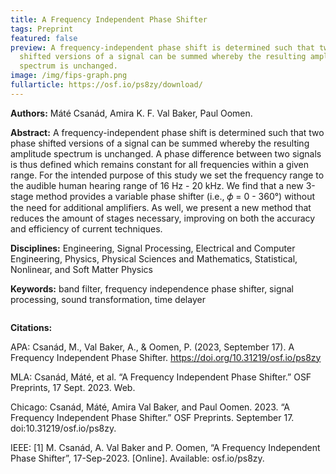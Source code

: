 ```yaml
---
title: A Frequency Independent Phase Shifter
tags: Preprint
featured: false
preview: A frequency-independent phase shift is determined such that two phase
  shifted versions of a signal can be summed whereby the resulting amplitude
  spectrum is unchanged.
image: /img/fips-graph.png
fullarticle: https://osf.io/ps8zy/download/
---
```

**Authors:** Máté Csanád, Amira K. F. Val Baker, Paul Oomen.

**Abstract:** A frequency-independent phase shift is determined such that two phase shifted versions of a signal can be summed whereby the resulting amplitude spectrum is unchanged. A phase difference between two signals is thus defined which remains constant for all frequencies within a given range. For the intended purpose of this study we set the frequency range to the audible human hearing range of 16 Hz - 20 kHz. We find that a new 3-stage method provides a variable phase shifter (i.e., 𝜙 = 0 - 360°) without the need for additional amplifiers. As well, we present a new method that reduces the amount of stages necessary, improving on both the accuracy and efficiency of current techniques.

**Disciplines:** Engineering, Signal Processing, Electrical and Computer Engineering, Physics, Physical Sciences and Mathematics, Statistical, Nonlinear, and Soft Matter Physics

**Keywords:** band filter, frequency independence phase shifter, signal processing, sound transformation, time delayer

![]()

**Citations:**

APA: Csanád, M., Val Baker, A., & Oomen, P. (2023, September 17). A Frequency Independent Phase Shifter. https://doi.org/10.31219/osf.io/ps8zy

MLA: Csanád, Máté, et al. “A Frequency Independent Phase Shifter.” OSF Preprints, 17 Sept. 2023. Web.

Chicago: Csanád, Máté, Amira Val Baker, and Paul Oomen. 2023. “A Frequency Independent Phase Shifter.” OSF Preprints. September 17. doi:10.31219/osf.io/ps8zy.

IEEE: \[1] M. Csanád, A. Val Baker and P. Oomen, “A Frequency Independent Phase Shifter”, 17-Sep-2023. \[Online]. Available: osf.io/ps8zy.
